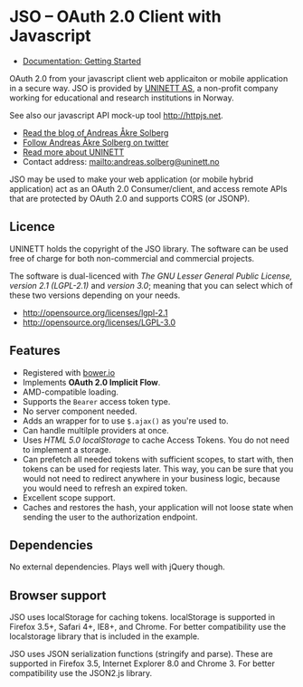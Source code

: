 # JSO – OAuth 2.0 Client with Javascript


* [Documentation: Getting Started](README-getting-started.md)


OAuth 2.0 from your javascript client web applicaiton or mobile application in a secure way. JSO is provided by [UNINETT AS](http://www.uninett.no), a non-profit company working for educational and research institutions in Norway.

See also our javascript API mock-up tool <http://httpjs.net>.

* [Read the blog of Andreas Åkre Solberg](http://rnd.feide.no)
* [Follow Andreas Åkre Solberg on twitter](https://twitter.com/erlang)
* [Read more about UNINETT](http://uninett.no)
* Contact address: <mailto:andreas.solberg@uninett.no>


JSO may be used to make your web application (or mobile hybrid application) act as an OAuth 2.0 Consumer/client, and access remote APIs that are protected by OAuth 2.0 and supports CORS (or JSONP). 



## Licence


UNINETT holds the copyright of the JSO library. The software can be used free of charge for both non-commercial and commercial projects. 

The software is dual-licenced with *The GNU Lesser General Public License, version 2.1 (LGPL-2.1)* and *version 3.0*; meaning that you can select which of these two versions depending on your needs.

* <http://opensource.org/licenses/lgpl-2.1>
* <http://opensource.org/licenses/LGPL-3.0>


## Features

* Registered with [bower.io](http://bower.io)
* Implements **OAuth 2.0 Implicit Flow**.
* AMD-compatible loading.
* Supports the `Bearer` access token type.
* No server component needed.
* Adds an wrapper for to use `$.ajax()` as you're used to.
* Can handle multilple providers at once.
* Uses *HTML 5.0 localStorage* to cache Access Tokens. You do not need to implement a storage.
* Can prefetch all needed tokens with sufficient scopes, to start with, then tokens can be used for reqiests later. This way, you can be sure that you would not need to redirect anywhere in your business logic, because you would need to refresh an expired token.
* Excellent scope support. 
* Caches and restores the hash, your application will not loose state when sending the user to the authorization endpoint.

## Dependencies

No external dependencies. Plays well with jQuery though.


## Browser support

JSO uses localStorage for caching tokens. localStorage is supported in Firefox 3.5+, Safari 4+, IE8+, and Chrome. For better compatibility use the localstorage library that is included in the example.

JSO uses JSON serialization functions (stringify and parse). These are supported in Firefox 3.5, Internet Explorer 8.0 and Chrome 3. For better compatibility use the JSON2.js library.




